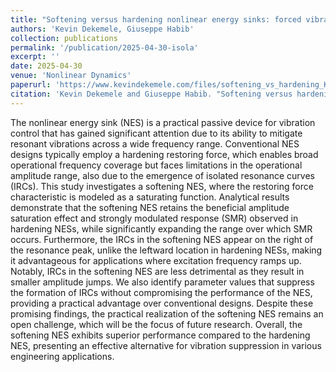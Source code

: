 ```yaml
---
title: "Softening versus hardening nonlinear energy sinks: forced vibration control and isolated resonance curves"
authors: 'Kevin Dekemele, Giuseppe Habib'
collection: publications
permalink: '/publication/2025-04-30-isola'
excerpt: ''
date: 2025-04-30
venue: 'Nonlinear Dynamics'
paperurl: 'https://www.kevindekemele.com/files/softening_vs_hardening_KD_GH.pdf'
citation: 'Kevin Dekemele and Giuseppe Habib. "Softening versus hardening nonlinear energy sinks: forced vibration control and isolated resonance curves." Nonlinear Dynamics (2025): 1-20.'
---
```


The nonlinear energy sink (NES) is a practical passive device for vibration control that has gained significant attention due to its ability to mitigate resonant vibrations across a wide frequency range. Conventional NES designs typically employ a hardening restoring force, which enables broad operational frequency coverage but faces limitations in the operational amplitude range, also due to the emergence of isolated resonance curves (IRCs). This study investigates a softening NES, where the restoring force characteristic is modeled as a saturating function. Analytical results demonstrate that the softening NES retains the beneficial amplitude saturation effect and strongly modulated response (SMR) observed in hardening NESs, while significantly expanding the range over which SMR occurs. Furthermore, the IRCs in the softening NES appear on the right of the resonance peak, unlike the leftward location in hardening NESs, making it advantageous for applications where excitation frequency ramps up. Notably, IRCs in the softening NES are less detrimental as they result in smaller amplitude jumps. We also identify parameter values that suppress the formation of IRCs without compromising the performance of the NES, providing a practical advantage over conventional designs. Despite these promising findings, the practical realization of the softening NES remains an open challenge, which will be the focus of future research. Overall, the softening NES exhibits superior performance compared to the hardening NES, presenting an effective alternative for vibration suppression in various engineering applications.